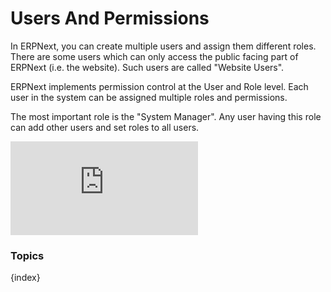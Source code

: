 # Users And Permissions


In ERPNext, you can create multiple users and assign them different roles. There are some users which can only access the public facing part of ERPNext (i.e. the website). Such users are called "Website Users".

ERPNext implements permission control at the User and Role level. Each user in the system can be assigned multiple
roles and permissions.

The most important role is the "System Manager". Any user having this role can add other users and set roles to all users.

<div>
    <div class='embed-container'>
        <iframe src='https://www.youtube.com/embed//8Slw1hsTmUI' frameborder='0' allowfullscreen>
        </iframe>
    </div>
</div>

### Topics

{index}
